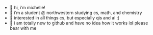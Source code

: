 - 🍓 hi, i’m michelle!
- 🌱 i’m a student @ northwestern studying cs, math, and chemistry
- 🍰 interested in all things cs, but especially qis and ai :) 
- 💌 i am totally new to github and have no idea how it works lol please bear with me

<!---
strawberrygoose/strawberrygoose is a ✨ special ✨ repository because its `README.md` (this file) appears on your GitHub profile.
You can click the Preview link to take a look at your changes.
--->

